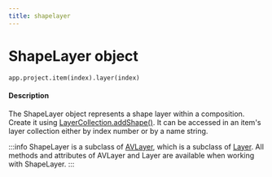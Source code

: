 ```yaml
---
title: shapelayer
---
```

# ShapeLayer object

`app.project.item(index).layer(index)`

#### Description

The ShapeLayer object represents a shape layer within a composition. Create it using [LayerCollection.addShape()](../layercollection#layercollectionaddshape). It can be accessed in an item's layer collection either by index number or by a name string.

:::info
ShapeLayer is a subclass of [AVLayer](../avlayer), which is a subclass of [Layer](../layer). All methods and attributes of AVLayer and Layer are available when working with ShapeLayer.
:::
